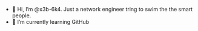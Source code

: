 - 👋 Hi, I’m @x3b-6k4.  Just a network engineer tring to swim the the smart people.
- 🌱 I’m currently learning GitHub

<!---
x3b-6k4/x3b-6k4 is a ✨ special ✨ repository because its `README.md` (this file) appears on your GitHub profile.
You can click the Preview link to take a look at your changes.
--->
